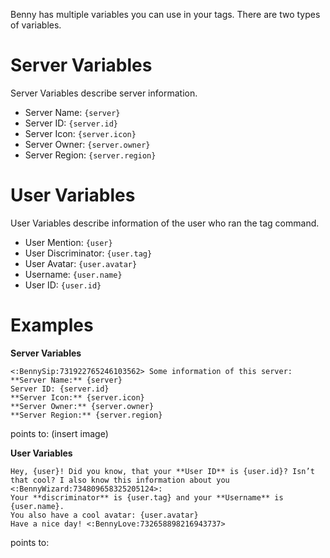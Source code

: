 Benny has multiple variables you can use in your tags. There are two types of variables.
# Server Variables
Server Variables describe server information.
* Server Name: `{server}`
* Server ID: `{server.id}`
* Server Icon: `{server.icon}`
* Server Owner: `{server.owner}`
* Server Region: `{server.region}`
# User Variables
User Variables describe information of the user who ran the tag command.
* User Mention: `{user}`
* User Discriminator: `{user.tag}`
* User Avatar: `{user.avatar}`
* Username: `{user.name}`
* User ID: `{user.id}`


# Examples
**Server Variables**
```
<:BennySip:731922765246103562> Some information of this server:
**Server Name:** {server}
Server ID: {server.id}
**Server Icon:** {server.icon}
**Server Owner:** {server.owner}
**Server Region:** {server.region}
```
points to: (insert image)

**User Variables**
```
Hey, {user}! Did you know, that your **User ID** is {user.id}? Isn’t that cool? I also know this information about you <:BennyWizard:734809658325205124>:
Your **discriminator** is {user.tag} and your **Username** is {user.name}.
You also have a cool avatar: {user.avatar}
Have a nice day! <:BennyLove:732658898216943737>
```
points to:
